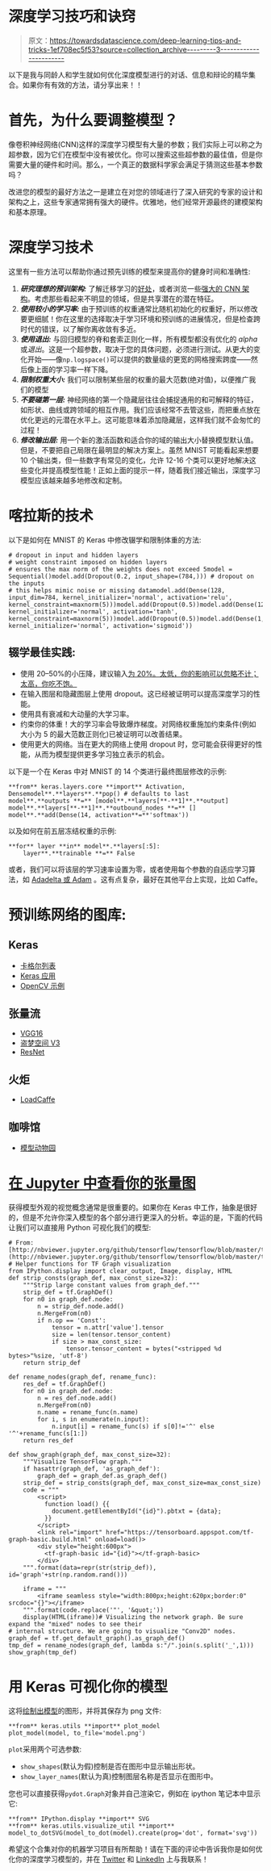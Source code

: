 # 深度学习技巧和诀窍

> 原文：<https://towardsdatascience.com/deep-learning-tips-and-tricks-1ef708ec5f53?source=collection_archive---------3----------------------->

以下是我与同龄人和学生就如何优化深度模型进行的对话、信息和辩论的精华集合。如果你有有效的方法，请分享出来！！

# 首先，为什么要调整模型？

像卷积神经网络(CNN)这样的深度学习模型有大量的参数；我们实际上可以称之为超参数，因为它们在模型中没有被优化。你可以搜索这些超参数的最佳值，但是你需要大量的硬件和时间。那么，一个真正的数据科学家会满足于猜测这些基本参数吗？

改进您的模型的最好方法之一是建立在对您的领域进行了深入研究的专家的设计和架构之上，这些专家通常拥有强大的硬件。优雅地，他们经常开源最终的建模架构和基本原理。

# 深度学习技术

这里有一些方法可以帮助你通过预先训练的模型来提高你的健身时间和准确性:

1.  ***研究理想的预训架构:*** 了解迁移学习的[好处](https://www.analyticsvidhya.com/blog/2017/06/transfer-learning-the-art-of-fine-tuning-a-pre-trained-model/)，或者浏览一些[强大的 CNN 架构](http://www.vlfeat.org/matconvnet/pretrained/)。考虑那些看起来不明显的领域，但是共享潜在的潜在特征。
2.  ***使用较小的学习率:*** 由于预训练的权重通常比随机初始化的权重好，所以修改要更细腻！你在这里的选择取决于学习环境和预训练的进展情况，但是检查跨时代的错误，以了解你离收敛有多近。
3.  ***使用退出:*** 与回归模型的脊和套索正则化一样，所有模型都没有优化的 *alpha* 或*退出*。这是一个超参数，取决于您的具体问题，必须进行测试。从更大的变化开始——像`np.logspace()`可以提供的数量级的更宽的网格搜索跨度——然后像上面的学习率一样下降。
4.  ***限制权重大小:*** 我们可以限制某些层的权重的最大范数(绝对值)，以便推广我们的模型
5.  ***不要碰第一层:*** 神经网络的第一个隐藏层往往会捕捉通用的和可解释的特征，如形状、曲线或跨领域的相互作用。我们应该经常不去管这些，而把重点放在优化更远的元潜在水平上。这可能意味着添加隐藏层，这样我们就不会匆忙的过程！
6.  ***修改输出层:*** 用一个新的激活函数和适合你的域的输出大小替换模型默认值。但是，不要把自己局限在最明显的解决方案上。虽然 MNIST 可能看起来想要 10 个输出类，但一些数字有常见的变化，允许 12-16 个类可以更好地解决这些变化并提高模型性能！正如上面的提示一样，随着我们接近输出，深度学习模型应该越来越多地修改和定制。

# 喀拉斯的技术

以下是如何在 MNIST 的 Keras 中修改辍学和限制体重的方法:

```
# dropout in input and hidden layers
# weight constraint imposed on hidden layers
# ensures the max norm of the weights does not exceed 5model = Sequential()model.add(Dropout(0.2, input_shape=(784,))) # dropout on the inputs
# this helps mimic noise or missing datamodel.add(Dense(128, input_dim=784, kernel_initializer='normal', activation='relu', kernel_constraint=maxnorm(5)))model.add(Dropout(0.5))model.add(Dense(128, kernel_initializer='normal', activation='tanh', kernel_constraint=maxnorm(5)))model.add(Dropout(0.5))model.add(Dense(1, kernel_initializer='normal', activation='sigmoid'))
```

## 辍学最佳实践:

*   使用 20–50%的小压降，建议输入[为 20%。太低，你的影响可以忽略不计；太高，你吃不饱。](https://chrisalbon.com/deep_learning/keras/adding_dropout/)
*   在输入图层和隐藏图层上使用 dropout。这已经被证明可以提高深度学习的性能。
*   使用具有衰减和大动量的大学习率。
*   约束你的体重！大的学习率会导致爆炸梯度。对网络权重施加约束条件(例如大小为 5 的最大范数正则化)已被证明可以改善结果。
*   使用更大的网络。当在更大的网络上使用 dropout 时，您可能会获得更好的性能，从而为模型提供更多学习独立表示的机会。

以下是一个在 Keras 中对 MNIST 的 14 个类进行最终图层修改的示例:

```
**from** keras.layers.core **import** Activation, Densemodel**.**layers**.**pop() # defaults to last
model**.**outputs **=** [model**.**layers[**-**1]**.**output]
model**.**layers[**-**1]**.**outbound_nodes **=** []
model**.**add(Dense(14, activation**=**'softmax')) 
```

以及如何在前五层冻结权重的示例:

```
**for** layer **in** model**.**layers[:5]:
    layer**.**trainable **=** False
```

或者，我们可以将该层的学习速率设置为零，或者使用每个参数的自适应学习算法，如 [Adadelta 或 Adam](https://keras.io/optimizers/) 。这有点复杂，最好在其他平台上实现，比如 Caffe。

# 预训练网络的图库:

## **Keras**

*   [卡格尔列表](https://www.kaggle.com/gaborfodor/keras-pretrained-models)
*   [Keras 应用](https://keras.io/applications/)
*   [OpenCV 示例](https://www.learnopencv.com/keras-tutorial-fine-tuning-using-pre-trained-models/)

## **张量流**

*   [VGG16](https://github.com/ry/tensorflow-vgg16)
*   [盗梦空间 V3](https://github.com/tensorflow/models/blob/master/inception/README.md#how-to-fine-tune-a-pre-trained-model-on-a-new-task)
*   [ResNet](https://github.com/ry/tensorflow-resnet)

## **火炬**

*   [LoadCaffe](https://github.com/szagoruyko/loadcaffe)

## **咖啡馆**

*   [模型动物园](https://github.com/BVLC/caffe/wiki/Model-Zoo)

# [在 Jupyter 中查看你的张量图](http://nbviewer.jupyter.org/github/tensorflow/tensorflow/blob/master/tensorflow/examples/tutorials/deepdream/deepdream.ipynb)

获得模型外观的视觉概念通常是很重要的。如果你在 Keras 中工作，抽象是很好的，但是不允许你深入模型的各个部分进行更深入的分析。幸运的是，下面的代码让我们可以直接用 Python 可视化我们的模型:

```
# From: [http://nbviewer.jupyter.org/github/tensorflow/tensorflow/blob/master/tensorflow/examples/tutorials/deepdream/deepdream.ipynb](http://nbviewer.jupyter.org/github/tensorflow/tensorflow/blob/master/tensorflow/examples/tutorials/deepdream/deepdream.ipynb)
# Helper functions for TF Graph visualization
from IPython.display import clear_output, Image, display, HTML
def strip_consts(graph_def, max_const_size=32):
    """Strip large constant values from graph_def."""
    strip_def = tf.GraphDef()
    for n0 in graph_def.node:
        n = strip_def.node.add() 
        n.MergeFrom(n0)
        if n.op == 'Const':
            tensor = n.attr['value'].tensor
            size = len(tensor.tensor_content)
            if size > max_const_size:
                tensor.tensor_content = bytes("<stripped %d bytes>"%size, 'utf-8')
    return strip_def

def rename_nodes(graph_def, rename_func):
    res_def = tf.GraphDef()
    for n0 in graph_def.node:
        n = res_def.node.add() 
        n.MergeFrom(n0)
        n.name = rename_func(n.name)
        for i, s in enumerate(n.input):
            n.input[i] = rename_func(s) if s[0]!='^' else '^'+rename_func(s[1:])
    return res_def

def show_graph(graph_def, max_const_size=32):
    """Visualize TensorFlow graph."""
    if hasattr(graph_def, 'as_graph_def'):
        graph_def = graph_def.as_graph_def()
    strip_def = strip_consts(graph_def, max_const_size=max_const_size)
    code = """
        <script>
          function load() {{
            document.getElementById("{id}").pbtxt = {data};
          }}
        </script>
        <link rel="import" href="https://tensorboard.appspot.com/tf-graph-basic.build.html" onload=load()>
        <div style="height:600px">
          <tf-graph-basic id="{id}"></tf-graph-basic>
        </div>
    """.format(data=repr(str(strip_def)), id='graph'+str(np.random.rand()))

    iframe = """
        <iframe seamless style="width:800px;height:620px;border:0" srcdoc="{}"></iframe>
    """.format(code.replace('"', '&quot;'))
    display(HTML(iframe))# Visualizing the network graph. Be sure expand the "mixed" nodes to see their 
# internal structure. We are going to visualize "Conv2D" nodes.
graph_def = tf.get_default_graph().as_graph_def()
tmp_def = rename_nodes(graph_def, lambda s:"/".join(s.split('_',1)))
show_graph(tmp_def)
```

# 用 Keras 可视化你的模型

这将[绘制出模型](https://keras.io/visualization/)的图形，并将其保存为 png 文件:

```
**from** keras.utils **import** plot_model
plot_model(model, to_file='model.png')
```

`plot`采用两个可选参数:

*   `show_shapes`(默认为假)控制是否在图形中显示输出形状。
*   `show_layer_names`(默认为真)控制图层名称是否显示在图形中。

您也可以直接获得`pydot.Graph`对象并自己渲染它，例如在 ipython 笔记本中显示它:

```
**from** IPython.display **import** SVG
**from** keras.utils.visualize_util **import** model_to_dotSVG(model_to_dot(model).create(prog='dot', format='svg'))
```

希望这个合集对你的机器学习项目有所帮助！请在下面的评论中告诉我你是如何优化你的深度学习模型的，并在 [Twitter](https://twitter.com/ultimetis) 和 [LinkedIn](https://www.linkedin.com/in/jbalaban/) 上与我联系！